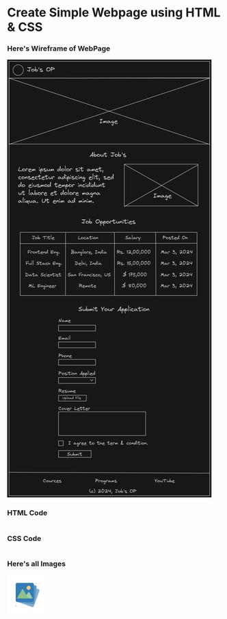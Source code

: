 # Create Simple Webpage using HTML & CSS

### Here's Wireframe of WebPage
![Second Web Development.png](https://github.com/KartikZCoding/HTML-CSS-Basics2/blob/a6debb65ee0949469cba7565ee84d78879a10868/My%20Second%20Web%20Page.png)

### HTML Code
```HTML

```
### CSS Code
```CSS

```
### Here's all Images
<a href="">
    <img src="https://github.com/KartikZCoding/Other-Files/blob/29c62f9aa8abe0470d9e2d75c809940a786cf035/image-logo.png" alt="Image Icon" height="90px">
</a>
